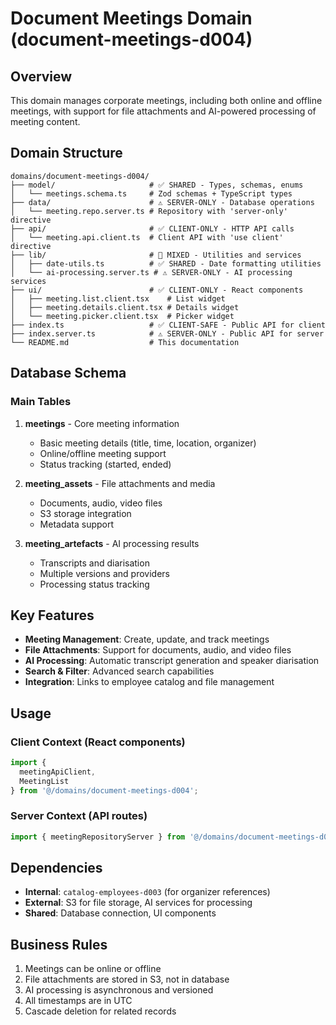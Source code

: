 # Document Meetings Domain (document-meetings-d004)

## Overview

This domain manages corporate meetings, including both online and offline meetings, with support for file attachments and AI-powered processing of meeting content.

## Domain Structure

```
domains/document-meetings-d004/
├── model/                     # ✅ SHARED - Types, schemas, enums
│   └── meetings.schema.ts     # Zod schemas + TypeScript types
├── data/                      # ⚠️ SERVER-ONLY - Database operations
│   └── meeting.repo.server.ts # Repository with 'server-only' directive
├── api/                       # ✅ CLIENT-ONLY - HTTP API calls
│   └── meeting.api.client.ts  # Client API with 'use client' directive
├── lib/                       # 🔄 MIXED - Utilities and services
│   ├── date-utils.ts          # ✅ SHARED - Date formatting utilities
│   └── ai-processing.server.ts # ⚠️ SERVER-ONLY - AI processing services
├── ui/                        # ✅ CLIENT-ONLY - React components
│   ├── meeting.list.client.tsx    # List widget
│   ├── meeting.details.client.tsx # Details widget
│   └── meeting.picker.client.tsx  # Picker widget
├── index.ts                   # ✅ CLIENT-SAFE - Public API for client
├── index.server.ts            # ⚠️ SERVER-ONLY - Public API for server
└── README.md                  # This documentation
```

## Database Schema

### Main Tables

1. **meetings** - Core meeting information

   - Basic meeting details (title, time, location, organizer)
   - Online/offline meeting support
   - Status tracking (started, ended)

2. **meeting_assets** - File attachments and media

   - Documents, audio, video files
   - S3 storage integration
   - Metadata support

3. **meeting_artefacts** - AI processing results
   - Transcripts and diarisation
   - Multiple versions and providers
   - Processing status tracking

## Key Features

- **Meeting Management**: Create, update, and track meetings
- **File Attachments**: Support for documents, audio, and video files
- **AI Processing**: Automatic transcript generation and speaker diarisation
- **Search & Filter**: Advanced search capabilities
- **Integration**: Links to employee catalog and file management

## Usage

### Client Context (React components)

```typescript
import {
  meetingApiClient,
  MeetingList
} from '@/domains/document-meetings-d004';
```

### Server Context (API routes)

```typescript
import { meetingRepositoryServer } from '@/domains/document-meetings-d004/index.server';
```

## Dependencies

- **Internal**: `catalog-employees-d003` (for organizer references)
- **External**: S3 for file storage, AI services for processing
- **Shared**: Database connection, UI components

## Business Rules

1. Meetings can be online or offline
2. File attachments are stored in S3, not in database
3. AI processing is asynchronous and versioned
4. All timestamps are in UTC
5. Cascade deletion for related records
